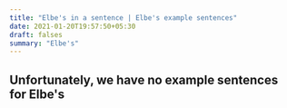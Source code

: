 ```yaml
---
title: "Elbe's in a sentence | Elbe's example sentences"
date: 2021-01-20T19:57:50+05:30
draft: falses
summary: "Elbe's"
---
```

## Unfortunately, we have no example sentences for Elbe's                 
